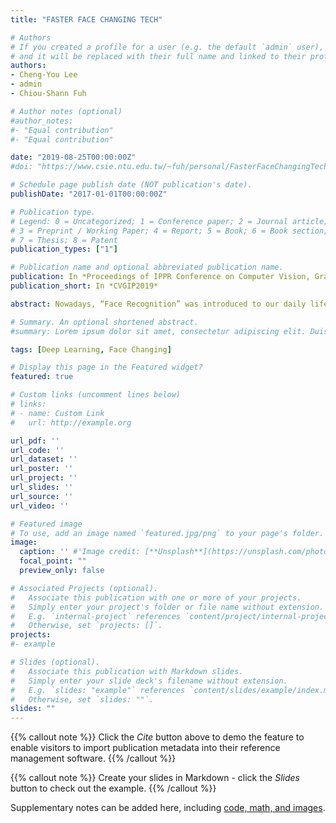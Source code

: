 ```yaml
---
title: "FASTER FACE CHANGING TECH"

# Authors
# If you created a profile for a user (e.g. the default `admin` user), write the username (folder name) here 
# and it will be replaced with their full name and linked to their profile.
authors:
- Cheng-You Lee
- admin
- Chiou-Shann Fuh

# Author notes (optional)
#author_notes:
#- "Equal contribution"
#- "Equal contribution"

date: "2019-08-25T00:00:00Z"
#doi: "https://www.csie.ntu.edu.tw/~fuh/personal/FasterFaceChangingTech.pdf"

# Schedule page publish date (NOT publication's date).
publishDate: "2017-01-01T00:00:00Z"

# Publication type.
# Legend: 0 = Uncategorized; 1 = Conference paper; 2 = Journal article;
# 3 = Preprint / Working Paper; 4 = Report; 5 = Book; 6 = Book section;
# 7 = Thesis; 8 = Patent
publication_types: ["1"]

# Publication name and optional abbreviated publication name.
publication: In *Proceedings of IPPR Conference on Computer Vision, Graphics, and Image Processing 2019*
publication_short: In *CVGIP2019*

abstract: Nowadays, “Face Recognition” was introduced to our daily life, it has been popular for people who are interested in computer vision. Among different applications, “Face Changing” is one of the hottest topics, but most of such technologies are not as good as we thought. Also, difficulty to implement is another issue that results in unpredictable outcomes. In this project, our goal is to improve the similarity and generalizability of face changing by adjusting existing algorithms, making the whole process much easier to handle. As an ultimate goal, we hope to get a better output compared with original image. First, we have observed that the original algorithms only allow similar face angle to get somewhat good result. As a result, we try to focus on this point. However, we encounter some difficulties. Second, although the original two pictures have similar face angle, it still has some combination problems.

# Summary. An optional shortened abstract.
#summary: Lorem ipsum dolor sit amet, consectetur adipiscing elit. Duis posuere tellus ac convallis placerat. Proin #tincidunt magna sed ex sollicitudin condimentum.

tags: [Deep Learning, Face Changing]

# Display this page in the Featured widget?
featured: true

# Custom links (uncomment lines below)
# links:
# - name: Custom Link
#   url: http://example.org

url_pdf: ''
url_code: ''
url_dataset: ''
url_poster: ''
url_project: ''
url_slides: ''
url_source: ''
url_video: ''

# Featured image
# To use, add an image named `featured.jpg/png` to your page's folder. 
image:
  caption: '' #'Image credit: [**Unsplash**](https://unsplash.com/photos/pLCdAaMFLTE)'
  focal_point: ""
  preview_only: false

# Associated Projects (optional).
#   Associate this publication with one or more of your projects.
#   Simply enter your project's folder or file name without extension.
#   E.g. `internal-project` references `content/project/internal-project/index.md`.
#   Otherwise, set `projects: []`.
projects:
#- example

# Slides (optional).
#   Associate this publication with Markdown slides.
#   Simply enter your slide deck's filename without extension.
#   E.g. `slides: "example"` references `content/slides/example/index.md`.
#   Otherwise, set `slides: ""`.
slides: ""
---
```


{{% callout note %}}
Click the *Cite* button above to demo the feature to enable visitors to import publication metadata into their reference management software.
{{% /callout %}}

{{% callout note %}}
Create your slides in Markdown - click the *Slides* button to check out the example.
{{% /callout %}}

Supplementary notes can be added here, including [code, math, and images](https://wowchemy.com/docs/writing-markdown-latex/).
